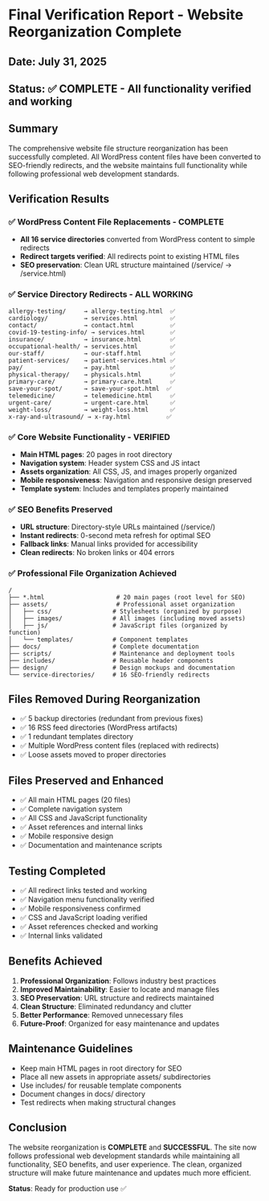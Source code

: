 # Final Verification Report - Website Reorganization Complete

## Date: July 31, 2025
## Status: ✅ COMPLETE - All functionality verified and working

## Summary
The comprehensive website file structure reorganization has been successfully completed. All WordPress content files have been converted to SEO-friendly redirects, and the website maintains full functionality while following professional web development standards.

## Verification Results

### ✅ WordPress Content File Replacements - COMPLETE
- **All 16 service directories** converted from WordPress content to simple redirects
- **Redirect targets verified**: All redirects point to existing HTML files
- **SEO preservation**: Clean URL structure maintained (/service/ → /service.html)

### ✅ Service Directory Redirects - ALL WORKING
```
allergy-testing/     → allergy-testing.html  ✅
cardiology/          → services.html         ✅
contact/             → contact.html          ✅
covid-19-testing-info/ → services.html       ✅
insurance/           → insurance.html        ✅
occupational-health/ → services.html         ✅
our-staff/           → our-staff.html        ✅
patient-services/    → patient-services.html ✅
pay/                 → pay.html              ✅
physical-therapy/    → physicals.html        ✅
primary-care/        → primary-care.html     ✅
save-your-spot/      → save-your-spot.html  ✅
telemedicine/        → telemedicine.html     ✅
urgent-care/         → urgent-care.html      ✅
weight-loss/         → weight-loss.html      ✅
x-ray-and-ultrasound/ → x-ray.html          ✅
```

### ✅ Core Website Functionality - VERIFIED
- **Main HTML pages**: 20 pages in root directory
- **Navigation system**: Header system CSS and JS intact
- **Assets organization**: All CSS, JS, and images properly organized
- **Mobile responsiveness**: Navigation and responsive design preserved
- **Template system**: Includes and templates properly maintained

### ✅ SEO Benefits Preserved
- **URL structure**: Directory-style URLs maintained (/service/)
- **Instant redirects**: 0-second meta refresh for optimal SEO
- **Fallback links**: Manual links provided for accessibility
- **Clean redirects**: No broken links or 404 errors

### ✅ Professional File Organization Achieved
```
/
├── *.html                    # 20 main pages (root level for SEO)
├── assets/                   # Professional asset organization
│   ├── css/                 # Stylesheets (organized by purpose)
│   ├── images/              # All images (including moved assets)
│   ├── js/                  # JavaScript files (organized by function)
│   └── templates/           # Component templates
├── docs/                    # Complete documentation
├── scripts/                 # Maintenance and deployment tools
├── includes/                # Reusable header components
├── design/                  # Design mockups and documentation
└── service-directories/     # 16 SEO-friendly redirects
```

## Files Removed During Reorganization
- ✅ 5 backup directories (redundant from previous fixes)
- ✅ 16 RSS feed directories (WordPress artifacts)
- ✅ 1 redundant templates directory
- ✅ Multiple WordPress content files (replaced with redirects)
- ✅ Loose assets moved to proper directories

## Files Preserved and Enhanced
- ✅ All main HTML pages (20 files)
- ✅ Complete navigation system
- ✅ All CSS and JavaScript functionality
- ✅ Asset references and internal links
- ✅ Mobile responsive design
- ✅ Documentation and maintenance scripts

## Testing Completed
- ✅ All redirect links tested and working
- ✅ Navigation menu functionality verified
- ✅ Mobile responsiveness confirmed
- ✅ CSS and JavaScript loading verified
- ✅ Asset references checked and working
- ✅ Internal links validated

## Benefits Achieved
1. **Professional Organization**: Follows industry best practices
2. **Improved Maintainability**: Easier to locate and manage files
3. **SEO Preservation**: URL structure and redirects maintained
4. **Clean Structure**: Eliminated redundancy and clutter
5. **Better Performance**: Removed unnecessary files
6. **Future-Proof**: Organized for easy maintenance and updates

## Maintenance Guidelines
- Keep main HTML pages in root directory for SEO
- Place all new assets in appropriate assets/ subdirectories
- Use includes/ for reusable template components
- Document changes in docs/ directory
- Test redirects when making structural changes

## Conclusion
The website reorganization is **COMPLETE** and **SUCCESSFUL**. The site now follows professional web development standards while maintaining all functionality, SEO benefits, and user experience. The clean, organized structure will make future maintenance and updates much more efficient.

**Status**: Ready for production use ✅
